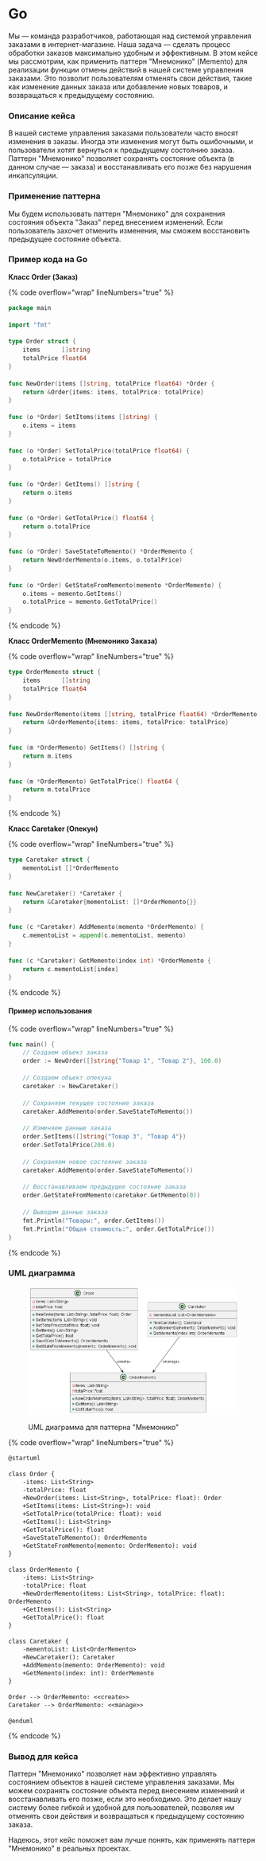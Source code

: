 # Go

Мы — команда разработчиков, работающая над системой управления заказами в интернет-магазине. Наша задача — сделать процесс обработки заказов максимально удобным и эффективным. В этом кейсе мы рассмотрим, как применить паттерн "Мнемонико" (Memento) для реализации функции отмены действий в нашей системе управления заказами. Это позволит пользователям отменять свои действия, такие как изменение данных заказа или добавление новых товаров, и возвращаться к предыдущему состоянию.

### Описание кейса

В нашей системе управления заказами пользователи часто вносят изменения в заказы. Иногда эти изменения могут быть ошибочными, и пользователи хотят вернуться к предыдущему состоянию заказа. Паттерн "Мнемонико" позволяет сохранять состояние объекта (в данном случае — заказа) и восстанавливать его позже без нарушения инкапсуляции.

### Применение паттерна

Мы будем использовать паттерн "Мнемонико" для сохранения состояния объекта "Заказ" перед внесением изменений. Если пользователь захочет отменить изменения, мы сможем восстановить предыдущее состояние объекта.

### Пример кода на Go

**Класс Order (Заказ)**

{% code overflow="wrap" lineNumbers="true" %}
```go
package main

import "fmt"

type Order struct {
    items      []string
    totalPrice float64
}

func NewOrder(items []string, totalPrice float64) *Order {
    return &Order{items: items, totalPrice: totalPrice}
}

func (o *Order) SetItems(items []string) {
    o.items = items
}

func (o *Order) SetTotalPrice(totalPrice float64) {
    o.totalPrice = totalPrice
}

func (o *Order) GetItems() []string {
    return o.items
}

func (o *Order) GetTotalPrice() float64 {
    return o.totalPrice
}

func (o *Order) SaveStateToMemento() *OrderMemento {
    return NewOrderMemento(o.items, o.totalPrice)
}

func (o *Order) GetStateFromMemento(memento *OrderMemento) {
    o.items = memento.GetItems()
    o.totalPrice = memento.GetTotalPrice()
}
```
{% endcode %}

**Класс OrderMemento (Мнемонико Заказа)**

{% code overflow="wrap" lineNumbers="true" %}
```go
type OrderMemento struct {
    items      []string
    totalPrice float64
}

func NewOrderMemento(items []string, totalPrice float64) *OrderMemento {
    return &OrderMemento{items: items, totalPrice: totalPrice}
}

func (m *OrderMemento) GetItems() []string {
    return m.items
}

func (m *OrderMemento) GetTotalPrice() float64 {
    return m.totalPrice
}
```
{% endcode %}

**Класс Caretaker (Опекун)**

{% code overflow="wrap" lineNumbers="true" %}
```go
type Caretaker struct {
    mementoList []*OrderMemento
}

func NewCaretaker() *Caretaker {
    return &Caretaker{mementoList: []*OrderMemento{}}
}

func (c *Caretaker) AddMemento(memento *OrderMemento) {
    c.mementoList = append(c.mementoList, memento)
}

func (c *Caretaker) GetMemento(index int) *OrderMemento {
    return c.mementoList[index]
}
```
{% endcode %}

#### Пример использования

{% code overflow="wrap" lineNumbers="true" %}
```go
func main() {
    // Создаем объект заказа
    order := NewOrder([]string{"Товар 1", "Товар 2"}, 100.0)

    // Создаем объект опекуна
    caretaker := NewCaretaker()

    // Сохраняем текущее состояние заказа
    caretaker.AddMemento(order.SaveStateToMemento())

    // Изменяем данные заказа
    order.SetItems([]string{"Товар 3", "Товар 4"})
    order.SetTotalPrice(200.0)

    // Сохраняем новое состояние заказа
    caretaker.AddMemento(order.SaveStateToMemento())

    // Восстанавливаем предыдущее состояние заказа
    order.GetStateFromMemento(caretaker.GetMemento(0))

    // Выводим данные заказа
    fmt.Println("Товары:", order.GetItems())
    fmt.Println("Общая стоимость:", order.GetTotalPrice())
}
```
{% endcode %}

### UML диаграмма

<figure><img src="../../../../../.gitbook/assets/image (1) (1).png" alt=""><figcaption><p>UML диаграмма для паттерна "Мнемонико"</p></figcaption></figure>

{% code overflow="wrap" lineNumbers="true" %}
```plantuml
@startuml

class Order {
    -items: List<String>
    -totalPrice: float
    +NewOrder(items: List<String>, totalPrice: float): Order
    +SetItems(items: List<String>): void
    +SetTotalPrice(totalPrice: float): void
    +GetItems(): List<String>
    +GetTotalPrice(): float
    +SaveStateToMemento(): OrderMemento
    +GetStateFromMemento(memento: OrderMemento): void
}

class OrderMemento {
    -items: List<String>
    -totalPrice: float
    +NewOrderMemento(items: List<String>, totalPrice: float): OrderMemento
    +GetItems(): List<String>
    +GetTotalPrice(): float
}

class Caretaker {
    -mementoList: List<OrderMemento>
    +NewCaretaker(): Caretaker
    +AddMemento(memento: OrderMemento): void
    +GetMemento(index: int): OrderMemento
}

Order --> OrderMemento: <<create>>
Caretaker --> OrderMemento: <<manage>>

@enduml
```
{% endcode %}

### Вывод для кейса

Паттерн "Мнемонико" позволяет нам эффективно управлять состоянием объектов в нашей системе управления заказами. Мы можем сохранять состояние объекта перед внесением изменений и восстанавливать его позже, если это необходимо. Это делает нашу систему более гибкой и удобной для пользователей, позволяя им отменять свои действия и возвращаться к предыдущему состоянию заказа.

Надеюсь, этот кейс поможет вам лучше понять, как применять паттерн "Мнемонико" в реальных проектах.
